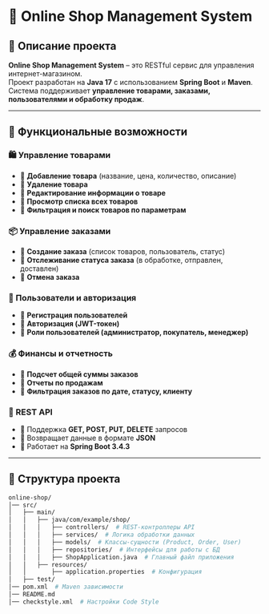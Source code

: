 # 🛒 Online Shop Management System

## 📌 Описание проекта  
**Online Shop Management System** – это RESTful сервис для управления интернет-магазином.  
Проект разработан на **Java 17** с использованием **Spring Boot** и **Maven**.  
Система поддерживает **управление товарами, заказами, пользователями и обработку продаж**.

---

## 🚀 Функциональные возможности

### 🛍 Управление товарами
- 🔹 **Добавление товара** (название, цена, количество, описание)  
- 🔹 **Удаление товара**  
- 🔹 **Редактирование информации о товаре**  
- 🔹 **Просмотр списка всех товаров**  
- 🔹 **Фильтрация и поиск товаров по параметрам**  

### 📦 Управление заказами
- 🔹 **Создание заказа** (список товаров, пользователь, статус)  
- 🔹 **Отслеживание статуса заказа** (в обработке, отправлен, доставлен)  
- 🔹 **Отмена заказа**  

### 👤 Пользователи и авторизация
- 🔹 **Регистрация пользователей**  
- 🔹 **Авторизация (JWT-токен)**  
- 🔹 **Роли пользователей (администратор, покупатель, менеджер)**  

### 💰 Финансы и отчетность
- 🔹 **Подсчет общей суммы заказов**  
- 🔹 **Отчеты по продажам**  
- 🔹 **Фильтрация заказов по дате, статусу, клиенту**  

### 🔗 REST API
- 🔹 Поддержка **GET, POST, PUT, DELETE** запросов  
- 🔹 Возвращает данные в формате **JSON**  
- 🔹 Работает на **Spring Boot 3.4.3**  

---

## 📂 Структура проекта

```bash
online-shop/
│── src/
│   ├── main/
│   │   ├── java/com/example/shop/
│   │   │   ├── controllers/  # REST-контроллеры API
│   │   │   ├── services/  # Логика обработки данных
│   │   │   ├── models/  # Классы-сущности (Product, Order, User)
│   │   │   ├── repositories/  # Интерфейсы для работы с БД
│   │   │   ├── ShopApplication.java  # Главный файл приложения
│   │   ├── resources/
│   │       ├── application.properties  # Конфигурация
│   ├── test/
│── pom.xml  # Maven зависимости
│── README.md
│── checkstyle.xml  # Настройки Code Style